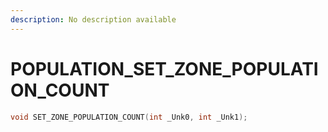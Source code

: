 ```yaml
---
description: No description available 
---
```


# POPULATION\_SET_ZONE_POPULATION_COUNT

```cpp
void SET_ZONE_POPULATION_COUNT(int _Unk0, int _Unk1);
```
